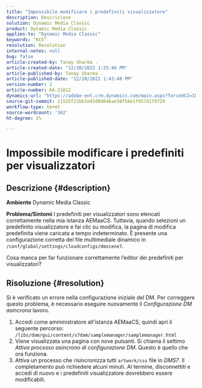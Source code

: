 ```yaml
---
title: "Impossibile modificare i predefiniti visualizzatore"
description: Descrizione
solution: Dynamic Media Classic
product: Dynamic Media Classic
applies-to: "Dynamic Media Classic"
keywords: “KCS”
resolution: Resolution
internal-notes: null
bug: false
article-created-by: Tanay Sharma .
article-created-date: "12/20/2022 1:25:46 PM"
article-published-by: Tanay Sharma .
article-published-date: "12/20/2022 1:43:48 PM"
version-number: 2
article-number: KA-21012
dynamics-url: "https://adobe-ent.crm.dynamics.com/main.aspx?forceUCI=1&pagetype=entityrecord&etn=knowledgearticle&id=9da4f4ca-6980-ed11-81ac-6045bd006239"
source-git-commit: 11525f21bb3e93d0d64bae58f56e1f9574179729
workflow-type: tm+mt
source-wordcount: '162'
ht-degree: 2%

---
```


# Impossibile modificare i predefiniti per visualizzatori

## Descrizione {#description}

<b>Ambiente</b>
Dynamic Media Classic


<b>Problema/Sintomi</b>
I predefiniti per visualizzatori sono elencati correttamente nella mia istanza AEMaaCS.
Tuttavia, quando selezioni un predefinito visualizzatore e fai clic su modifica, la pagina di modifica predefinita viene caricata a tempo indeterminato.
È presente una configurazione corretta del file multimediale dinamico in `/conf/global/settings/cloudconfigs/dmscene7`.

Cosa manca per far funzionare correttamente l’editor dei predefiniti per visualizzatori?


## Risoluzione {#resolution}


Si è verificato un errore nella configurazione iniziale del DM. Per correggere questo problema, è necessario eseguire nuovamente il *Configurazione DM asincrona* lavoro.

1. Accedi come amministratore all&#39;istanza AEMaaCS, quindi apri il seguente percorso: `/libs/dam/gui/content/s7dam/samplemanager/samplemanager.html`
2. Viene visualizzata una pagina con nove pulsanti. Si chiama il settimo *Attiva processo asincrono di configurazione DM*. Questo è quello che ora funziona.
3. Attiva un processo che risincronizza tutti `artwork/css` file in *DMS7*. Il completamento può richiedere alcuni minuti. Al termine, disconnettiti e accedi di nuovo e i predefiniti visualizzatore dovrebbero essere modificabili.


